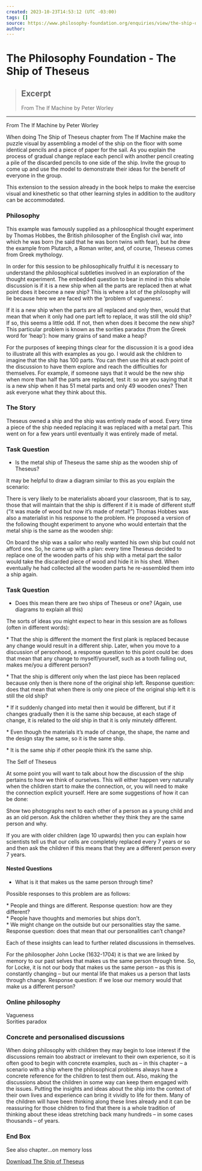 ```yaml
---
created: 2023-10-23T14:53:12 (UTC -03:00)
tags: []
source: https://www.philosophy-foundation.org/enquiries/view/the-ship-of-theseus?utm_source=substack&utm_medium=email
author: 
---
```


# The Philosophy Foundation - The Ship of Theseus

> ## Excerpt
> From The If Machine by Peter Worley

---
From The If Machine by Peter Worley

When doing The Ship of Theseus chapter from The If Machine make the puzzle visual by assembling a model of the ship on the floor with some identical pencils and a piece of paper for the sail. As you explain the process of gradual change replace each pencil with another pencil creating a pile of the discarded pencils to one side of the ship. Invite the group to come up and use the model to demonstrate their ideas for the benefit of everyone in the group.

This extension to the session already in the book helps to make the exercise visual and kinesthetic so that other learning styles in addition to the auditory can be accommodated.

### Philosophy

This example was famously supplied as a philosophical thought experiment by Thomas Hobbes, the British philosopher of the English civil war, into which he was born (he said that he was born twins with fear), but he drew the example from Plutarch, a Roman writer, and, of course, Theseus comes from Greek mythology.

In order for this session to be philosophically fruitful it is necessary to understand the philosophical subtleties involved in an exploration of the thought experiment. The embedded question to bear in mind in this whole discussion is if it is a new ship when all the parts are replaced then at what point does it become a new ship? This is where a lot of the philosophy will lie because here we are faced with the ‘problem of vagueness’.

If it is a new ship when the parts are all replaced and only then, would that mean that when it only had one part left to replace, it was still the old ship? If so, this seems a little odd. If not, then when does it become the new ship? This particular problem is known as the sorities paradox (from the Greek word for ‘heap’): how many grains of sand make a heap?

For the purposes of keeping things clear for the discussion it is a good idea to illustrate all this with examples as you go. I would ask the children to imagine that the ship has 100 parts. You can then use this at each point of the discussion to have them explore and reach the difficulties for themselves. For example, if someone says that it would be the new ship when more than half the parts are replaced, test it: so are you saying that it is a new ship when it has 51 metal parts and only 49 wooden ones? Then ask everyone what they think about this.

### The Story

Theseus owned a ship and the ship was entirely made of wood. Every time a piece of the ship needed replacing it was replaced with a metal part. This went on for a few years until eventually it was entirely made of metal.

### Task Question

-   Is the metal ship of Theseus the same ship as the wooden ship of Theseus?

It may be helpful to draw a diagram similar to this as you explain the scenario:

There is very likely to be materialists aboard your classroom, that is to say, those that will maintain that the ship is different if it is made of different stuff (“it was made of wood but now it’s made of metal!”) Thomas Hobbes was also a materialist in his response to the problem. He proposed a version of the following thought experiment to anyone who would entertain that the metal ship is the same as the wooden ship:

On board the ship was a sailor who really wanted his own ship but could not afford one. So, he came up with a plan: every time Theseus decided to replace one of the wooden parts of his ship with a metal part the sailor would take the discarded piece of wood and hide it in his shed. When eventually he had collected all the wooden parts he re-assembled them into a ship again.

### Task Question

-   Does this mean there are two ships of Theseus or one? (Again, use diagrams to explain all this)

The sorts of ideas you might expect to hear in this session are as follows (often in different words):

\* That the ship is different the moment the first plank is replaced because any change would result in a different ship. Later, when you move to a discussion of personhood, a response question to this point could be: does that mean that any change to myself/yourself, such as a tooth falling out, makes me/you a different person?

\* That the ship is different only when the last piece has been replaced because only then is there none of the original ship left. Response question: does that mean that when there is only one piece of the original ship left it is still the old ship?

\* If it suddenly changed into metal then it would be different, but if it changes gradually then it is the same ship because, at each stage of change, it is related to the old ship in that it is only minutely different.

\* Even though the materials it’s made of change, the shape, the name and the design stay the same, so it is the same ship.

\* It is the same ship if other people think it’s the same ship.

The Self of Theseus

At some point you will want to talk about how the discussion of the ship pertains to how we think of ourselves. This will either happen very naturally when the children start to make the connection, or, you will need to make the connection explicit yourself. Here are some suggestions of how it can be done:

Show two photographs next to each other of a person as a young child and as an old person. Ask the children whether they think they are the same person and why.

If you are with older children (age 10 upwards) then you can explain how scientists tell us that our cells are completely replaced every 7 years or so and then ask the children if this means that they are a different person every 7 years.

#### Nested Questions 

-   What is it that makes us the same person through time?

Possible responses to this problem are as follows:

\* People and things are different. Response question: how are they different?  
\* People have thoughts and memories but ships don’t.  
\* We might change on the outside but our personalities stay the same. Response question: does that mean that our personalities can’t change?

Each of these insights can lead to further related discussions in themselves.

For the philosopher John Locke (1632-1704) it is that we are linked by memory to our past selves that makes us the same person through time. So, for Locke, it is not our body that makes us the same person – as this is constantly changing – but our mental life that makes us a person that lasts through change. Response question: if we lose our memory would that make us a different person?

### Online philosophy

Vagueness  
Sorities paradox

### Concrete and personalised discussions

When doing philosophy with children they may begin to lose interest if the discussions remain too abstract or irrelevant to their own experience, so it is often good to begin with concrete examples, such as – in this chapter – a scenario with a ship where the philosophical problems always have a concrete reference for the children to test them out. Also, making the discussions about the children in some way can keep them engaged with the issues. Putting the insights and ideas about the ship into the context of their own lives and experience can bring it vividly to life for them. Many of the children will have been thinking along these lines already and it can be reassuring for those children to find that there is a whole tradition of thinking about these ideas stretching back many hundreds – in some cases thousands – of years.

### End Box

See also chapter…on memory loss

[Download The Ship of Theseus](https://www.philosophy-foundation.org/enquiries/view/the-ship-of-theseus.pdf)

